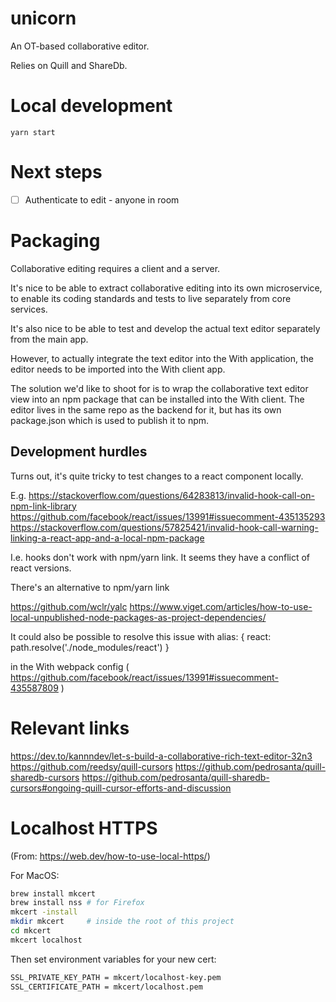 # unicorn
An OT-based collaborative editor.

Relies on Quill and ShareDb.

# Local development

```
yarn start
```

# Next steps
- [ ] Authenticate to edit - anyone in room


# Packaging
Collaborative editing requires a client and a server.

It's nice to be able to extract collaborative editing into its own microservice, to enable its coding standards and tests to live separately from core services.

It's also nice to be able to test and develop the actual text editor separately from the main app.

However, to actually integrate the text editor into the With application, the editor needs to be imported into the With client app.

The solution we'd like to shoot for is to wrap the collaborative text editor view into an npm package that can be installed into the With client. The editor lives in the same repo as the backend for it, but has its own package.json which is used to publish it to npm.

## Development hurdles
Turns out, it's quite tricky to test changes to a react component locally.

E.g.
https://stackoverflow.com/questions/64283813/invalid-hook-call-on-npm-link-library
https://github.com/facebook/react/issues/13991#issuecomment-435135293
https://stackoverflow.com/questions/57825421/invalid-hook-call-warning-linking-a-react-app-and-a-local-npm-package

I.e. hooks don't work with npm/yarn link. It seems they have a conflict of react versions.

There's an alternative to npm/yarn link

https://github.com/wclr/yalc
https://www.viget.com/articles/how-to-use-local-unpublished-node-packages-as-project-dependencies/

It could also be possible to resolve this issue with
alias: {
  react: path.resolve('./node_modules/react')
}

in the With webpack config ( https://github.com/facebook/react/issues/13991#issuecomment-435587809 )

# Relevant links
https://dev.to/kannndev/let-s-build-a-collaborative-rich-text-editor-32n3
https://github.com/reedsy/quill-cursors
https://github.com/pedrosanta/quill-sharedb-cursors
https://github.com/pedrosanta/quill-sharedb-cursors#ongoing-quill-cursor-efforts-and-discussion



# Localhost HTTPS
(From: https://web.dev/how-to-use-local-https/)

For MacOS:

```bash
brew install mkcert
brew install nss # for Firefox
mkcert -install
mkdir mkcert     # inside the root of this project
cd mkcert
mkcert localhost
```

Then set environment variables for your new cert:

```bash
SSL_PRIVATE_KEY_PATH = mkcert/localhost-key.pem
SSL_CERTIFICATE_PATH = mkcert/localhost.pem
```
